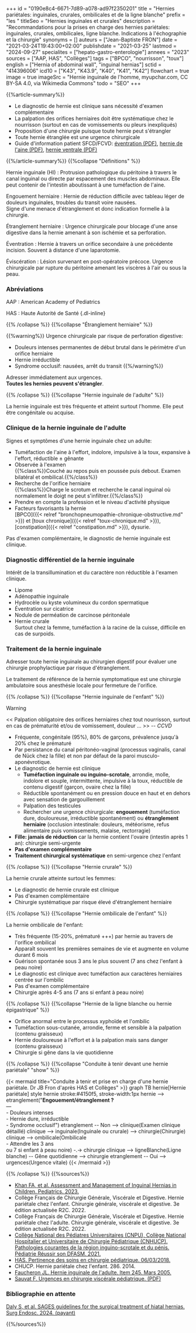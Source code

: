 +++
id = "0190e8c4-6671-7d89-a078-ad97f2350201"
title = "Hernies pariétales: inguinales, crurales, ombilicales et de la ligne blanche"
prefix = "les "
titleSeo = "Hernies inguinales et crurales"
description = "Recommandations pour la prises en charge des hernies pariétales: inguinales, crurales, ombilicales, ligne blanche. Indications à l'échographie et la chirurgie"
synonyms = []
auteurs = ["Jean-Baptiste FRON"]
date = "2021-03-24T19:43:00+02:00"
publishdate = "2021-03-25"
lastmod = "2024-09-27"
specialites = ["hepato-gastro-enterologie"]
annees = "2023"
sources = ["AAP, HAS", "Collèges"]
tags = ["BPCO", "nourrisson", "toux"]
english = ["Hernia of abdominal wall", "inguinal hernias"]
sctid = "414396006"
icd10 = ["K43", "K43.9", "K40", "K41", "K42"]
flowchart = true
image = true
imageSrc = "Hernie inguinale de l'homme, myupchar.com, CC BY-SA 4.0, via Wikimedia Commons"
todo = "SEO"
+++

{{%article-summary%}}

- Le diagnostic de hernie est clinique sans nécessité d'examen complémentaire
- La palpation des orifices herniaires doit être systématique chez le nourrisson (surtout en cas de vomissements ou pleurs inexpliqués)
- Proposition d'une chirurgie puisque toute hernie peut s'étrangler
- Toute hernie étranglée est une urgence chirurgicale
- Guide d'information patient SFCD/FCVD: [éventration (PDF)](https://www.fcvd.fr/wp-content/uploads/2022/01/FICHE-D_INFORMATION-PATIENT-EVENTRATIONS.pdf), [hernie de l'aine (PDF)](https://www.fcvd.fr/wp-content/uploads/2022/01/FICHE-D_INFORMATION-PATIENT-EVENTRATIONS.pdf), [hernie ventrale (PDF)](https://www.fcvd.fr/wp-content/uploads/2022/01/FICHE-D_INFORMATION-PATIENT-HERNIES-VENTRALES.pdf)

{{%/article-summary%}}
{{%collapse "Définitions" %}}

Hernie inguinale (HI)
: Protrusion pathologique du péritoine à travers le canal inguinal ou directe par espacement des muscles abdominaux. Elle peut contenir de l'intestin aboutissant à une tuméfaction de l'aine.

Engouement herniaire
: Hernie de réduction difficile avec tableau léger de douleurs inguinales, troubles du transit voire nausées.  
Signe d'une menace d'étranglement et donc indication formelle à la chirurgie.

Étranglement herniaire
: Urgence chirurgicale pour blocage d'une anse digestive dans la hernie amenant à son ischémie et sa perforation.

Éventration
: Hernie à travers un orifice secondaire à une précédente incision. Souvent à distance d'une laparotomie.

Éviscération
: Lésion survenant en post-opératoire précoce. Urgence chirurgicale par rupture du péritoine amenant les viscères à l'air ou sous la peau.

### Abréviations

AAP
: American Academy of Pediatrics

HAS
: Haute Autorité de Santé
{.dl-inline}

{{% /collapse %}}
{{%collapse "Étranglement herniaire" %}}

{{%warning%}}
Urgence chirurgicale par risque de perforation digestive:

- Douleurs intenses permanentes de début brutal dans le périmètre d'un orifice herniaire
- Hernie irréductible
- Syndrome occlusif: nausées, arrêt du transit
{{%/warning%}}

Adresser immédiatement aux urgences.  
**Toutes les hernies peuvent s'étrangler**.

{{% /collapse %}}
{{%collapse "Hernie inguinale de l'adulte" %}}

La hernie inguinale est très fréquente et atteint surtout l'homme. Elle peut être congénitale ou acquise.

### Clinique de la hernie inguinale de l'adulte

Signes et symptômes d'une hernie inguinale chez un adulte:

- Tuméfaction de l'aine à l'effort, indolore, impulsive à la toux, expansive à l'effort, réductible ± gênante
- Observée à l'examen  
  {{%class%}}Couché au repos puis en poussée puis debout. Examen bilatéral et ombilical.{{%/class%}}
- Recherche de l'orifice herniaire  
  {{%class%}}Charge le scrotum et recherche le canal inguinal où normalement le doigt ne peut s'infiltrer.{{%/class%}}
- Prendre en compte la profession et le niveau d'activité physique
- Facteurs favorisants la hernie  
  [BPCO]({{< relref "bronchopneumopathie-chronique-obstructive.md" >}}) et [toux chronique]({{< relref "toux-chronique.md" >}}), [constipation]({{< relref "constipation.md" >}}), dysurie.

Pas d'examen complémentaire, le diagnostic de hernie inguinale est clinique.

### Diagnostic différentiel de la hernie inguinale

Intérêt de la transillumination et du caractère non réductible à l'examen clinique.

- Lipome
- Adénopathie inguinale
- Hydrocèle ou kyste volumineux du cordon spermatique
- Éventration sur cicatrice
- Nodule de perméation de carcinose péritonéale
- Hernie crurale  
  Surtout chez la femme, tuméfaction à la racine de la cuisse, difficile en cas de surpoids.

### Traitement de la hernie inguinale

Adresser toute hernie inguinale au chirurgien digestif pour évaluer une chirurgie prophylactique par risque d'étranglement.

Le traitement de référence de la hernie symptomatique est une chirurgie ambulatoire sous anesthésie locale pour fermeture de l'orifice.

{{% /collapse %}}
{{%collapse "Hernie inguinale de l'enfant" %}}

> [!WARNING]
> << Palpation obligatoire des orifices herniaires chez tout nourrisson, surtout en cas de prématurité et/ou de vomissement, douleur ... >> -- *CCVD*

- Fréquente, congénitale (95%), 80% de garçons, prévalence jusqu'à 20% chez le prématuré
- Par persistance du canal péritonéo-vaginal (processus vaginalis, canal de Nück chez la fille) et non par défaut de la paroi musculo-aponévrotique.
- Le diagnostic de hernie est clinique
  - **Tuméfaction inguinale ou inguino-scrotale**, arrondie, molle, indolore et souple, intermittente, impulsive à la toux, réductible de contenu digestif (garçon, ovaire chez la fille)
  - Réductible spontanément ou en pression douce en haut et en dehors avec sensation de gargouillement
  - Palpation des testicules
  - Rechercher une urgence chirurgicale: **engouement** (tuméfaction dure, douloureuse, irréductible spontanément) ou **étranglement herniaire** (occlusion intestinale: douleurs, météorisme, refus alimentaire puis vomissements, malaise, rectorragie)
- **Fille: jamais de réduction** car la hernie contient l'ovaire (intestin après 1 an): chirurgie semi-urgente
- **Pas d'examen complémentaire**
- **Traitement chirurgical systématique** en semi-urgence chez l'enfant

{{% /collapse %}}
{{%collapse "Hernie crurale" %}}

La hernie crurale atteinte surtout les femmes:

- Le diagnostic de hernie crurale est clinique
- Pas d'examen complémentaire
- Chirurgie systématique par risque élevé d'étranglement herniaire

{{% /collapse %}}
{{%collapse "Hernie ombilicale de l'enfant" %}}

La hernie ombilicale de l'enfant:

- Très fréquente (15-20%, prématuré +++) par hernie au travers de l'orifice ombilical
- Apparaît souvent les premières semaines de vie et augmente en volume durant 6 mois
- Guérison spontanée sous 3 ans le plus souvent (7 ans chez l'enfant à peau noire)
- Le diagnostic est clinique avec tuméfaction aux caractères herniaires centrée sur l'ombilic
- Pas d'examen complémentaire
- Chirurgie après 4-5 ans (7 ans si enfant à peau noire)

{{% /collapse %}}
{{%collapse "Hernie de la ligne blanche ou hernie épigastrique" %}}

- Orifice anormal entre le processus xyphoïde et l'ombilic
- Tuméfaction sous-cutanée, arrondie, ferme et sensible à la palpation (contenu graisseux)
- Hernie douloureuse à l'effort et à la palpation mais sans danger (contenu graisseux)
- Chirurgie si gêne dans la vie quotidienne

{{% /collapse %}}
{{%collapse "Conduite à tenir devant une hernie pariétale" "show" %}}

{{< mermaid title="Conduite à tenir et prise en charge d'une hernie pariétale. Dr JB Fron d'après HAS et Collèges" >}}
graph TB
  hernie[Hernie pariétale]
  style hernie stroke:#4150f5, stroke-width:1px
    hernie --> etranglement("<b>Engouement/étranglement ?</b><br>—<br>- Douleurs intenses<br>- Hernie dure, irréductible<br>- Syndrome occlusif")
      etranglement -- Non --> clinique(Examen clinique détaillé)
        clinique --> inguinale(Inguinale ou crurale) --> chirurgie(Chirurgie)
        clinique --> ombilicale(Ombilicale<br>- Attendre les 3 ans<br>ou 7 si enfant à peau noire) -.-> chirurgie
        clinique --> ligneBlanche(Ligne blanche) -- Gêne quotidienne --> chirurgie
      etranglement -- Oui --> urgences(Urgence vitale)
{{< /mermaid >}}

{{% /collapse %}}
{{%sources%}}

- [Khan FA, et al. Assessment and Management of Inguinal Hernias in Children. Pediatrics. 2023.](https://publications.aap.org/pediatrics/article/152/1/e2023062510/192151/Assessment-and-Management-of-Inguinal-Hernias-in)
- Collège Français de Chirurgie Générale, Viscérale et Digestive. Hernie pariétale chez l'enfant. Chirurgie générale, viscérale et digestive. 3e édition actualisée R2C. 2022.
- Collège Français de Chirurgie Générale, Viscérale et Digestive. Hernie pariétale chez l'adulte. Chirurgie générale, viscérale et digestive. 3e édition actualisée R2C. 2022.
- [Collège National des Pédiatres Universitaires (CNPU), Collège National Hospitalier et Universitaire de Chirurgie Pédiatrique (CNHUCP). Pathologies courantes de la région inguino-scrotale et du pénis. Pédiatrie Réussir son DFASM. 2021.](https://www.pedia-univ.fr/deuxieme-cycle/referentiel/gastroenterologie-nutrition-chirurgie-abdominopelvienne/pathologies)
- [HAS. Pertinence des soins en chirurgie pédiatrique. 06/03/2018.](https://www.has-sante.fr/jcms/c_2831488/fr/pertinence-des-soins-en-chirurgie-pediatrique)
- CHUCP. Hernie pariétale chez l'enfant. 286. 2014.
- [Faucheron JL. Hernie inguinale de l'adulte. Item 245. Mars 2005.](https://doczz.fr/doc/2579938/hernie-inguinale-de-l-adulte--245a-)
- [Sauvat F. Urgences en chirurgie viscérale pédiatrique. (PDF)](https://urgences-serveur.fr/IMG/pdf/Urg_chir_pediatriques.pdf)

### Bibliographie en attente

[Daly S, et al. SAGES guidelines for the surgical treatment of hiatal hernias. Surg Endosc. 2024. (payant)](https://link.springer.com/article/10.1007/s00464-024-11092-3)

{{%/sources%}}
